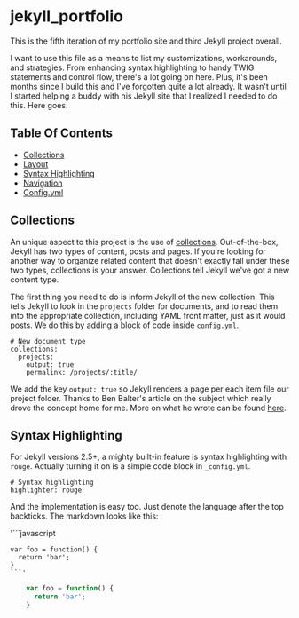 # jekyll_portfolio
This is the fifth iteration of my portfolio site and third Jekyll project overall. 

I want to use this file as a means to list my customizations, workarounds, and strategies. From enhancing syntax highlighting to handy TWIG statements and control flow, there's a lot going on here. Plus, it's been months since I build this and I've forgotten quite a lot already. It wasn't until I started helping a buddy with his Jekyll site that I realized I needed to do this. Here goes.

## Table Of Contents

- [Collections](#collections)
- [Layout](#layout)
- [Syntax Highlighting](#syntax-highlighting)
- [Navigation](#navigation)
- [Config.yml](#config)

## Collections

An unique aspect to this project is the use of [collections](https://jekyllrb.com/docs/collections/). Out-of-the-box, Jekyll has two types of content, posts and pages. If you're looking for another way to organize related content that doesn't exactly fall under these two types, collections is your answer. Collections tell Jekyll we've got a new content type.

The first thing you need to do is inform Jekyll of the new collection. This tells Jekyll to look in the `projects` folder for documents, and to read them into the appropriate collection, including YAML front matter, just as it would posts. We do this by adding a block of code inside `config.yml`. 

```
# New document type
collections:
  projects:
    output: true
    permalink: /projects/:title/

```

We add the key `output: true` so Jekyll renders a page per each item file our project folder. Thanks to Ben Balter's article on the subject which really drove the concept home for me. More on what he wrote can be found [here](http://ben.balter.com/2015/02/20/jekyll-collections/).

## Syntax Highlighting

For Jekyll versions 2.5+, a mighty built-in feature is syntax highlighting with `rouge`. Actually turning it on is a simple code block in `_config.yml`.

```
# Syntax highlighting
highlighter: rouge
```

And the implementation is easy too. Just denote the language after the top backticks. The markdown looks like this:

'```javascript

    var foo = function() {
      return 'bar';
    }
    ```'

```javascript
    var foo = function() {
      return 'bar';
    }
```












